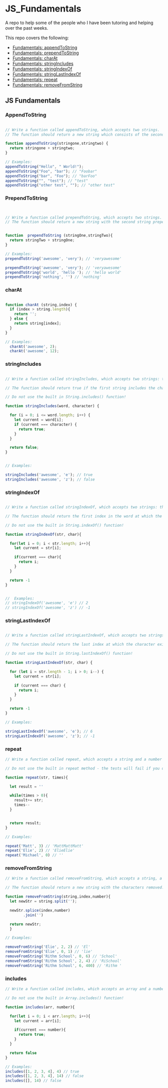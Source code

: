 # JS_Fundamentals
A repo to help some of the people who I have been tutoring and helping over the past weeks.

This repo covers the following:

- [Fundamentals: appendToString](#appendToString)
- [Fundamentals: prependToString](#prependToString)
- [Fundamentals: charAt](#charAt)
- [Fundamentals: stringIncludes](#stringIncludes)
- [Fundamentals: stringIndexOf](#stringIndexOf)
- [Fundamentals: stringLastIndexOf](#stringLastIndexOf)
- [Fundamentals: repeat](#repeat)
- [Fundamentals: removeFromString](#removeFromString)

## JS Fundamentals

### AppendToString
```JavaScript

// Write a function called appendToString, which accepts two strings.
// The function should return a new string which consists of the second string appended to the first string.

function appendToString(stringone,stringtwo) {
  return stringone + stringtwo;
}

// Examples:
appendToString("Hello", " World!");
appendToString("Foo", "bar"); // "Foobar"
appendToString("bar", "Foo"); // "barFoo"
appendToString("", "test"); // "test"
appendToString("other test", ""); // "other test"
```
### PrependToString
```JavaScript


// Write a function called prependToString, which accepts two strings.
// The function should return a new string with the second string prepended to the first string.


function  prependToString (stringOne,stringTwo){
  return stringTwo + stringOne;
}

// Examples:
prependToString('awesome', 'very'); // 'veryawesome'

prependToString('awesome', 'very'); // 'veryawesome'
prependToString('world', 'hello '); // 'hello world'
prependToString('nothing', '') // 'nothing'

```

### charAt
```JavaScript

function charAt (string,index) {
  if (index > string.length){
    return '';
  } else {
    return string[index];
  }
}

// Examples:
  charAt('awesome', 2);
  charAt('awesome', 12);

```

### stringIncludes
```JavaScript

// Write a function called stringIncludes, which accepts two strings: the first string is a word and the second string is a single character.

// The function should return true if the first string includes the character, otherwise it should return false.

// Do not use the built in String.includes() function!

function stringIncludes(word, character) {

  for (i = 0; i <= word.length; i++) {
    let current = word[i];
    if (current === character) {
      return true;
    }
  }

  return false;
}


// Examples:

stringIncludes('awesome', 'e'); // true
stringIncludes('awesome', 'z'); // false

```

### stringIndexOf
```JavaScript

// Write a function called stringIndexOf, which accepts two strings: the first is a word and the second is a single character.

// The function should return the first index in the word at which the character exists or -1 if the character is not found.

// Do not use the built in String.indexOf() function!

function stringIndexOf(str, char){

  for(let i = 0; i < str.length; i++){
    let current = str[i];

    if(current === char){
      return i;
    }
  }

  return -1
}


//  Examples:
// stringIndexOf('awesome', 'e') // 2
// stringIndexOf('awesome', 'z') // -1

```

### stringLastIndexOf
```JavaScript

// Write a function called stringLastIndexOf, which accepts two strings: the first is a word and the second is a single character.

// The function should return the last index at which the character exists or -1 if the character is not found.

// Do not use the built in String.lastIndexOf() function!

function stringLastIndexOf(str, char) {

  for (let i = str.length - 1; i > 0; i--) {
    let current = str[i];

    if (current === char) {
      return i;
    }
  }

  return -1
}

// Examples:

stringLastIndexOf('awesome', 'e'); // 6
stringLastIndexOf('awesome', 'z'); // -1

```


### repeat
```JavaScript
// Write a function called repeat, which accepts a string and a number and returns a new string with the string repeated that number of times.

// Do not use the built in repeat method - the tests will fail if you do!

function repeat(str, times){

  let result = ''

  while(times > 0){
    result+= str;
    times--
  }


  return result;
}

// Examples:

repeat('Matt', 3) // 'MattMattMatt'
repeat('Elie', 2) // 'ElieElie'
repeat('Michael', 0) // ''

```

### removeFromString
```JavaScript
// Write a function called removeFromString, which accepts a string, a starting index (number) and a number of characters to remove.

// The function should return a new string with the characters removed.

function removeFromString(string,index,number){
  let newStr = string.split('');

  newStr.splice(index,number)
        .join('')

  return newStr;
  }

// Examples:

removeFromString('Elie', 2, 2) // 'El'
removeFromString('Elie', 0, 1) // 'lie'
removeFromString('Rithm School', 0, 6) // 'School'
removeFromString('Rithm School', 2, 4) // 'RiSchool'
removeFromString('Rithm School', 6, 400) // 'Rithm '

```


### includes
```JavaScript
// Write a function called includes, which accepts an array and a number. The function should return true if the value exists in the array and false if it does not.

// Do not use the built in Array.includes() function!

function includes(arr, number){

  for(let i = 0; i < arr.length; i++){
    let current = arr[i];

    if(current === number){
      return true;
    }
  }

  return false
}

// Examples:
includes([1, 2, 3, 4], 4) // true
includes([1, 2, 3, 4], 14) // false
includes([], 14) // false

```


